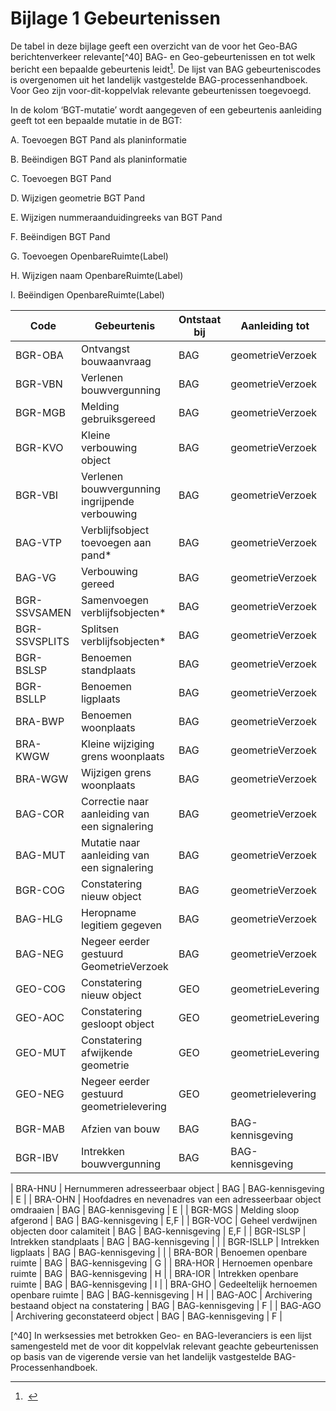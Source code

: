 Bijlage 1 Gebeurtenissen
========================

De tabel in deze bijlage geeft een overzicht van de voor het Geo-BAG
berichtenverkeer relevante[\^40] BAG- en Geo-gebeurtenissen en tot welk bericht
een bepaalde gebeurtenis leidt[^1]. De lijst van BAG gebeurteniscodes is
overgenomen uit het landelijk vastgestelde BAG-processenhandboek. Voor Geo zijn
voor-dit-koppelvlak relevante gebeurtenissen toegevoegd.

[^1]:  

In de kolom ‘BGT-mutatie’ wordt aangegeven of een gebeurtenis aanleiding geeft
tot een bepaalde mutatie in de BGT:

A.  Toevoegen BGT Pand als planinformatie

B.  Beëindigen BGT Pand als planinformatie

C.  Toevoegen BGT Pand

D.  Wijzigen geometrie BGT Pand

E.  Wijzigen nummeraanduidingreeks van BGT Pand

F.  Beëindigen BGT Pand

G.  Toevoegen OpenbareRuimte(Label)

H.  Wijzigen naam OpenbareRuimte(Label)

I.  Beëindigen OpenbareRuimte(Label)

| **Code**      | **Gebeurtenis**                                                 | **Ontstaat bij** | **Aanleiding tot** | **BGT-mutatie** |
|---------------|-----------------------------------------------------------------|------------------|--------------------|-----------------|
| BGR-OBA       | Ontvangst bouwaanvraag                                          | BAG              | geometrieVerzoek   |                 |
| BGR-VBN       | Verlenen bouwvergunning                                         | BAG              | geometrieVerzoek   | A               |
| BGR-MGB       | Melding gebruiksgereed                                          | BAG              | geometrieVerzoek   |                 |
| BGR-KVO       | Kleine verbouwing object                                        | BAG              | geometrieVerzoek   | A               |
| BGR-VBI       | Verlenen bouwvergunning ingrijpende verbouwing                  | BAG              | geometrieVerzoek   | A               |
| BAG-VTP       | Verblijfsobject toevoegen aan pand\*                            | BAG              | geometrieVerzoek   | F               |
| BAG-VG        | Verbouwing gereed                                               | BAG              | geometrieVerzoek   | E               |
| BGR-SSVSAMEN  | Samenvoegen verblijfsobjecten\*                                 | BAG              | geometrieVerzoek   | F               |
| BGR-SSVSPLITS | Splitsen verblijfsobjecten\*                                    | BAG              | geometrieVerzoek   | F               |
| BGR-BSLSP     | Benoemen standplaats                                            | BAG              | geometrieVerzoek   |                 |
| BGR-BSLLP     | Benoemen ligplaats                                              | BAG              | geometrieVerzoek   |                 |
| BRA-BWP       | Benoemen woonplaats                                             | BAG              | geometrieVerzoek   |                 |
| BRA-KWGW      | Kleine wijziging grens woonplaats                               | BAG              | geometrieVerzoek   |                 |
| BRA-WGW       | Wijzigen grens woonplaats                                       | BAG              | geometrieVerzoek   |                 |
| BAG-COR       | Correctie naar aanleiding van een signalering                   | BAG              | geometrieVerzoek   | D,E,H           |
| BAG-MUT       | Mutatie naar aanleiding van een signalering                     | BAG              | geometrieVerzoek   | D,E,H           |
| BGR-COG       | Constatering nieuw object                                       | BAG              | geometrieVerzoek   | C,E             |
| BAG-HLG       | Heropname legitiem gegeven                                      | BAG              | geometrieVerzoek   | C,E             |
| BAG-NEG       | Negeer eerder gestuurd GeometrieVerzoek                         | BAG              | geometrieVerzoek   |                 |
| GEO-COG       | Constatering nieuw object                                       | GEO              | geometrieLevering  | C,E             |
| GEO-AOC       | Constatering gesloopt object                                    | GEO              | geometrieLevering  | E,F             |
| GEO-MUT       | Constatering afwijkende geometrie                               | GEO              | geometrieLevering  | D               |
| GEO-NEG       | Negeer eerder gestuurd geometrielevering                        | GEO              | geometrielevering  |                 |
| BGR-MAB       | Afzien van bouw                                                 | BAG              | BAG-kennisgeving   | F               |
| BGR-IBV       | Intrekken bouwvergunning                                        | BAG              | BAG-kennisgeving   | F               |

| BRA-HNU       | Hernummeren adresseerbaar object                                | BAG              | BAG-kennisgeving   | E               |
| BRA-OHN       | Hoofdadres en nevenadres van een adresseerbaar object omdraaien | BAG              | BAG-kennisgeving   | E               |
| BGR-MGS       | Melding sloop afgerond                                          | BAG              | BAG-kennisgeving   | E,F             |
| BGR-VOC       | Geheel verdwijnen objecten door calamiteit                      | BAG              | BAG-kennisgeving   | E,F             |
| BGR-ISLSP     | Intrekken standplaats                                           | BAG              | BAG-kennisgeving   |                 |
| BGR-ISLLP     | Intrekken ligplaats                                             | BAG              | BAG-kennisgeving   |                 |
| BRA-BOR       | Benoemen openbare ruimte                                        | BAG              | BAG-kennisgeving   | G               |
| BRA-HOR       | Hernoemen openbare ruimte                                       | BAG              | BAG-kennisgeving   | H               |
| BRA-IOR       | Intrekken openbare ruimte                                       | BAG              | BAG-kennisgeving   | I               |
| BRA-GHO       | Gedeeltelijk hernoemen openbare ruimte                          | BAG              | BAG-kennisgeving   | H               |
| BAG-AOC       | Archivering bestaand object na constatering                     | BAG              | BAG-kennisgeving   | F               |
| BAG-AGO       | Archivering geconstateerd object                                | BAG              | BAG-kennisgeving   | F               |

[\^40] In werksessies met betrokken Geo- en BAG-leveranciers is een lijst
samengesteld met de voor dit koppelvlak relevant geachte gebeurtenissen op basis
van de vigerende versie van het landelijk vastgestelde BAG-Processenhandboek.
